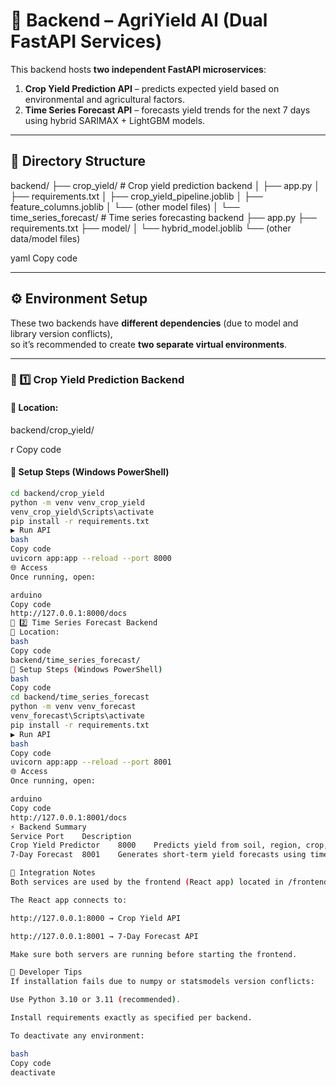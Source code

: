 # 🌾 Backend – AgriYield AI (Dual FastAPI Services)

This backend hosts **two independent FastAPI microservices**:
1. **Crop Yield Prediction API** – predicts expected yield based on environmental and agricultural factors.
2. **Time Series Forecast API** – forecasts yield trends for the next 7 days using hybrid SARIMAX + LightGBM models.

---

## 🧩 Directory Structure

backend/
├── crop_yield/ # Crop yield prediction backend
│ ├── app.py
│ ├── requirements.txt
│ ├── crop_yield_pipeline.joblib
│ ├── feature_columns.joblib
│ └── (other model files)
│
└── time_series_forecast/ # Time series forecasting backend
├── app.py
├── requirements.txt
├── model/
│ └── hybrid_model.joblib
└── (other data/model files)

yaml
Copy code

---

## ⚙️ Environment Setup

These two backends have **different dependencies** (due to model and library version conflicts),  
so it’s recommended to create **two separate virtual environments**.

---

### 🧮 1️⃣ Crop Yield Prediction Backend

#### 📍 Location:
backend/crop_yield/

r
Copy code

#### 🧰 Setup Steps (Windows PowerShell)
```bash
cd backend/crop_yield
python -m venv venv_crop_yield
venv_crop_yield\Scripts\activate
pip install -r requirements.txt
▶️ Run API
bash
Copy code
uvicorn app:app --reload --port 8000
🌐 Access
Once running, open:

arduino
Copy code
http://127.0.0.1:8000/docs
🌾 2️⃣ Time Series Forecast Backend
📍 Location:
bash
Copy code
backend/time_series_forecast/
🧰 Setup Steps (Windows PowerShell)
bash
Copy code
cd backend/time_series_forecast
python -m venv venv_forecast
venv_forecast\Scripts\activate
pip install -r requirements.txt
▶️ Run API
bash
Copy code
uvicorn app:app --reload --port 8001
🌐 Access
Once running, open:

arduino
Copy code
http://127.0.0.1:8001/docs
⚡ Backend Summary
Service	Port	Description
Crop Yield Predictor	8000	Predicts yield from soil, region, crop, and weather features
7-Day Forecast	8001	Generates short-term yield forecasts using time-series models

🧩 Integration Notes
Both services are used by the frontend (React app) located in /frontend/.

The React app connects to:

http://127.0.0.1:8000 → Crop Yield API

http://127.0.0.1:8001 → 7-Day Forecast API

Make sure both servers are running before starting the frontend.

🧠 Developer Tips
If installation fails due to numpy or statsmodels version conflicts:

Use Python 3.10 or 3.11 (recommended).

Install requirements exactly as specified per backend.

To deactivate any environment:

bash
Copy code
deactivate